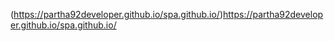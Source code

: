 (https://partha92developer.github.io/spa.github.io/)https://partha92developer.github.io/spa.github.io/
